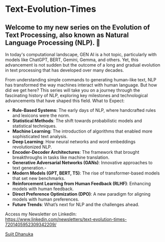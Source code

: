 <html>


  
# Text-Evolution-Times

## Welcome to my new series on the Evolution of Text Processing, also known as Natural Language Processing (NLP). 🌟

In today's computational landscape, GEN AI is a hot topic, particularly with models like ChatGPT, BERT, Gemini, Gemma, and others. Yet, this advancement is not sudden but the outcome of a long and gradual evolution in text processing that has developed over many decades.

From understanding simple commands to generating human-like text, NLP has transformed the way machines interact with human language. But how did we get here? This series will take you on a journey through the fascinating history of NLP, exploring key milestones and technological advancements that have shaped this field. What to Expect:

- **Rule-Based Systems**: The early days of NLP, where handcrafted rules and lexicons were the norm.
- **Statistical Methods**: The shift towards probabilistic models and statistical techniques.
- **Machine Learning**: The introduction of algorithms that enabled more sophisticated text analysis.
- **Deep Learning**: How neural networks and word embeddings revolutionized NLP.
- **Encoder-Decoder Architectures**: The framework that brought breakthroughs in tasks like machine translation.
- **Generative Adversarial Networks (GANs)**: Innovative approaches to text generation.-
- **Modern Models (GPT, BERT, T5)**: The rise of transformer-based models that set new benchmarks.
- **Reinforcement Learning from Human Feedback (RLHF)**: Enhancing models with human feedback.
- **Direct Preference Optimization (DPO)**: A new paradigm for aligning models with human preferences.
- **Future Trends**: What’s next for NLP and the challenges ahead.

Access my Newsletter on LinkedIn: https://www.linkedin.com/newsletters/text-evolution-times-7201405952309342209/

<div class="badge-base LI-profile-badge" data-locale="en_US" data-size="medium" data-theme="light" data-type="VERTICAL" data-vanity="sujitdhanuka" data-version="v1"><a class="badge-base__link LI-simple-link" href="https://in.linkedin.com/in/sujitdhanuka?trk=profile-badge">Sujit Dhanuka</a></div>
              
